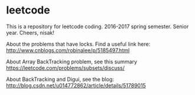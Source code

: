 # leetcode
This is a repository for leetcode coding. 2016-2017 spring semester. Senior year. 
Cheers, nisak!

About the problems that have locks. Find a useful link here:
http://www.cnblogs.com/robinalee/p/5185497.html

About Array BackTracking problem, see this summary
https://leetcode.com/problems/subsets/discuss/

About BackTracking and Digui, see the blog:
http://blog.csdn.net/u014772862/article/details/51789015